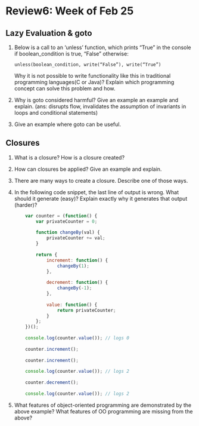 # Review6: Week of Feb 25

## Lazy Evaluation & goto
1. Below is a call to an ‘unless’ function, which prints “True” in the console if boolean_condition is true, “False” otherwise:

    ```unless(boolean_condition, write(“False”), write(“True”)```

    Why it is not possible to write functionality like this in traditional programming languages(C or Java)? Explain which programming concept can solve this problem and how.

2. Why is goto considered harmful? Give an example an example and explain. (ans: disrupts flow, invalidates the assumption of invariants in loops and conditional statements)

3. Give an example where goto can be useful.


## Closures
1. What is a closure? How is a closure created?
2. How can closures be applied? Give an example and explain.
3. There are many ways to create a closure. Describe one of those ways.
4. In the following code snippet, the last line of output is wrong. What should it generate (easy)? Explain exactly why it generates that output (harder)?

    ```javascript
        var counter = (function() {
            var privateCounter = 0;
            
            function changeBy(val) {
                privateCounter += val;
            }
            
            return {
                increment: function() {
                    changeBy(1);
                },
            
                decrement: function() {
                    changeBy(-1);
                },
            
                value: function() {
                    return privateCounter;
                }
            };
        })();
        
        console.log(counter.value()); // logs 0
        
        counter.increment();
        
        counter.increment();
        
        console.log(counter.value()); // logs 2
        
        counter.decrement();
        
        console.log(counter.value()); // logs 2
    ```
        
5. What features of object-oriented programming are demonstrated by the above example? What features of OO programming are missing from the above?


